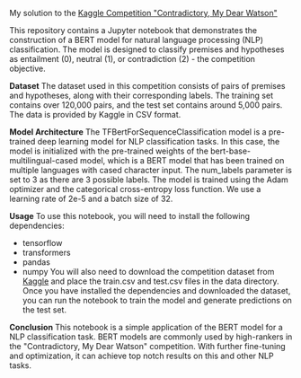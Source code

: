 My solution to the [Kaggle Competition "Contradictory, My Dear Watson"](https://www.kaggle.com/competitions/contradictory-my-dear-watson/overview)

This repository contains a Jupyter notebook that demonstrates the construction of a BERT model for natural language processing (NLP) classification. The model is designed to classify premises and hypotheses as entailment (0), neutral (1), or contradiction (2) - the competition objective.

**Dataset**
The dataset used in this competition consists of pairs of premises and hypotheses, along with their corresponding labels. The training set contains over 120,000 pairs, and the test set contains around 5,000 pairs. The data is provided by Kaggle in CSV format.

**Model Architecture**
The TFBertForSequenceClassification model is a pre-trained deep learning model for NLP classification tasks. In this case, the model is initialized with the pre-trained weights of the bert-base-multilingual-cased model, which is a BERT model that has been trained on multiple languages with cased character input. The num_labels parameter is set to 3 as there are 3 possible labels. The model is trained using the Adam optimizer and the categorical cross-entropy loss function. We use a learning rate of 2e-5 and a batch size of 32.

**Usage**
To use this notebook, you will need to install the following dependencies:
- tensorflow
- transformers
- pandas
- numpy
You will also need to download the competition dataset from [Kaggle](https://www.kaggle.com/competitions/contradictory-my-dear-watson/data) and place the train.csv and test.csv files in the data directory.
Once you have installed the dependencies and downloaded the dataset, you can run the notebook to train the model and generate predictions on the test set.

**Conclusion**
This notebook is a simple application of the BERT model for a NLP classification task. BERT models are commonly used by high-rankers in the "Contradictory, My Dear Watson" competition. With further fine-tuning and optimization, it can achieve top notch results on this and other NLP tasks.
